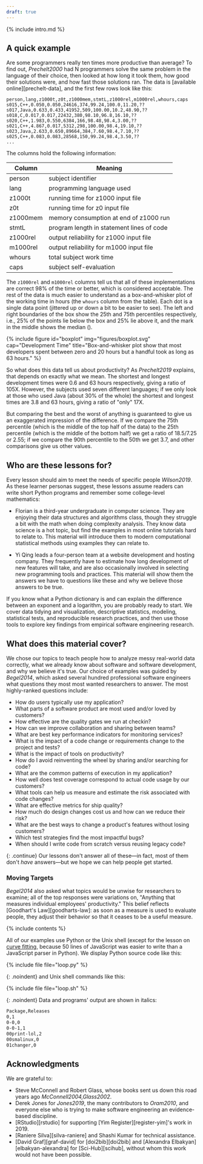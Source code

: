 ```yaml
---
draft: true
---
```


{% include intro.md %}

## A quick example

Are some programmers really ten times more productive than average?
To find out,
<cite>Prechelt2000</cite> had N programmers solve the same problem
in the language of their choice,
then looked at how long it took them,
how good their solutions were,
and how fast those solutions ran.
The data is [available online][prechelt-data],
and the first few rows look like this:

```
person,lang,z1000t,z0t,z1000mem,stmtL,z1000rel,m1000rel,whours,caps
s015,C++,0.050,0.050,24616,374,99.24,100.0,11.20,??
s017,Java,0.633,0.433,41952,509,100.00,10.2,48.90,??
s018,C,0.017,0.017,22432,380,98.10,96.8,16.10,??
s020,C++,1.983,0.550,6384,166,98.48,98.4,3.00,??
s021,C++,4.867,0.017,5312,298,100.00,98.4,19.10,??
s023,Java,2.633,0.650,89664,384,7.60,98.4,7.10,??
s025,C++,0.083,0.083,28568,150,99.24,98.4,3.50,??
...
```

The columns hold the following information:

| Column | Meaning |
| ------ | ------- |
| person | subject identifier |
| lang | programming language used |
| z1000t | running time for z1000 input file |
| z0t | running time for z0 input file |
| z1000mem | memory consumption at end of z1000 run |
| stmtL | program length in statement lines of code |
| z1000rel | output reliability for z1000 input file |
| m1000rel | output reliability for m1000 input file |
| whours | total subject work time |
| caps | subject self-evaluation |

The `z1000rel` and `m1000rel` columns tell us that
all of these implementations are correct 98% of the time or better,
which is considered acceptable.
The rest of the data is much easier to understand as a <span g="box_and_whisker_plot">box-and-whisker plot</span>
of the working time in hours (the `whours` column from the table).
Each dot is a single data point
(<span g="jitter">jittered</span> up or down a bit to be easier to see).
The left and right boundaries of the box show the 25th and 75th <span g="percentile">percentiles</span> respectively,
i.e., 25% of the points lie below the box and 25% lie above it,
and the mark in the middle shows the <span g="median">median</span>
(<span f="boxplot"/>).

{% include figure
   id="boxplot"
   img="figures/boxplot.svg"
   cap="Development Time"
   title="Box-and-whisker plot show that most developers spent between zero and 20 hours but a handful took as long as 63 hours." %}

So what does this data tell us about productivity?
As <cite>Prechelt2019</cite> explains,
that depends on exactly what we mean.
The shortest and longest development times were 0.6 and 63 hours respectively,
giving a ratio of 105X.
However,
the subjects used seven different languages;
if we only look at those who used Java (about 30% of the whole)
the shortest and longest times are 3.8 and 63 hours,
giving a ratio of "only" 17X.

But comparing the best and the worst of anything is guaranteed to give us
an exaggerated impression of the difference.
If we compare the 75th percentile (which is the middle of the top half of the data)
to the 25th percentile (which is the middle of the bottom half)
we get a ratio of 18.5/7.25 or 2.55;
if we compare the 90th percentile to the 50th we get 3.7,
and other comparisons give us other values.

## Who are these lessons for?

Every lesson should aim to meet the needs of specific people <cite>Wilson2019</cite>.
As these <span g="learner_persona">learner personas</span> suggest,
these lessons assume readers can write short Python programs and remember some college-level mathematics:

-   Florian is a third-year undergraduate in computer science.
    They are enjoying their data structures and algorithms class,
    though they struggle a bit with the math when doing complexity analysis.
    They know data science is a hot topic,
    but find the examples in most online tutorials hard to relate to.
    This material will introduce them to modern computational statistical methods
    using examples they can relate to.

-   Yi Qing leads a four-person team at a website development and hosting company.
    They frequently have to estimate how long development of new features will take,
    and are also occasionally involved in selecting new programming tools and practices.
    This material will show them the answers we have to questions like these
    and why we believe those answers to be true.

If you know what a Python dictionary is
and can explain the difference between an exponent and a logarithm,
you are probably ready to start.
We cover data tidying and visualization,
descriptive statistics,
modeling,
statistical tests,
and reproducible research practices,
and then use those tools to explore key findings from empirical software engineering research.

## What does this material cover?

We chose our topics to teach people
how to analyze messy real-world data correctly,
what we already know about software and software development,
and why we believe it's true.
Our choice of examples was guided by <cite>Begel2014</cite>,
which asked several hundred professional software engineers
what questions they most most wanted researchers to answer.
The most highly-ranked questions include:

-   How do users typically use my application?
-   What parts of a software product are most used and/or loved by customers?
-   How effective are the quality gates we run at checkin?
-   How can we improve collaboration and sharing between teams?
-   What are best key performance indicators for monitoring services?
-   What is the impact of a code change or requirements change to the project and tests?
-   What is the impact of tools on productivity?
-   How do I avoid reinventing the wheel by sharing and/or searching for code?
-   What are the common patterns of execution in my application?
-   How well does test coverage correspond to actual code usage by our customers?
-   What tools can help us measure and estimate the risk associated with code changes?
-   What are effective metrics for ship quality?
-   How much do design changes cost us and how can we reduce their risk?
-   What are the best ways to change a product's features without losing customers?
-   Which test strategies find the most impactful bugs?
-   When should I write code from scratch versus reusing legacy code?

{: .continue}
Our lessons don't answer all of these—in fact,
most of them don't *have* answers—but we hope we can help people get started.

<div class="callout" markdown="1">

### Moving Targets

<cite>Begel2014</cite> also asked what topics would be unwise for researchers to
examine; all of the top responses were variations on, "Anything that measures
individual employees' productivity."  This belief reflects [Goodhart's
Law][goodharts-law]: as soon as a measure is used to evaluate people, they
adjust their behavior so that it ceases to be a useful measure.

</div>

<div class="html-only">
{% include contents %}
</div>

All of our examples use Python or the Unix shell
(except for the lesson on [curve fitting](./curve-fitting/),
because 50 lines of JavaScript was easier to write than a JavaScript parser in Python).
We display Python source code like this:

{% include file file="loop.py" %}

{: .noindent}
and Unix shell commands like this:

{% include file file="loop.sh" %}

{: .noindent}
Data and programs' output are shown in italics:

```txt
Package,Releases
0,1
0-0,0
0-0-1,1
00print-lol,2
00smalinux,0
01changer,0
```

## Acknowledgments

We are grateful to:

-   Steve McConnell and Robert Glass,
    whose books sent us down this road years ago <cite>McConnell2004,Glass2002</cite>.
-   Derek Jones for <cite>Jones2019</cite>,
    the many contributors to <cite>Oram2010</cite>,
    and everyone else who is trying to make software engineering an evidence-based discipline.
-   [RStudio][rstudio] for supporting [Yim Register][register-yim]'s work in 2019.
-   [Raniere Silva][silva-raniere] and Shashi Kumar for technical assistance.
-   [David Graf][graf-david] for [doi2bib][doi2bib]
    and [Alexandra Elbakyan][elbakyan-alexandra] for [Sci-Hub][scihub],
    without whom this work would not have been possible.
